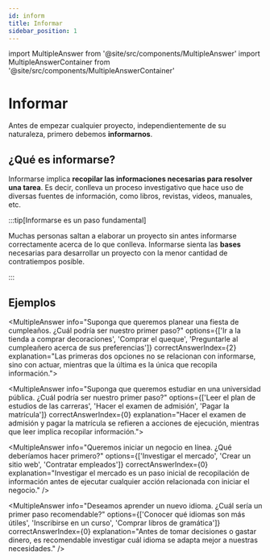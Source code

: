 ```yaml
---
id: inform
title: Informar
sidebar_position: 1
---
```


import MultipleAnswer from '@site/src/components/MultipleAnswer'
import MultipleAnswerContainer from '@site/src/components/MultipleAnswerContainer'

# Informar

Antes de empezar cualquier proyecto, independientemente de su naturaleza, primero debemos **informarnos**. 

## ¿Qué es informarse?

Informarse implica **recopilar las informaciones necesarias para resolver una tarea**. Es decir, conlleva un
proceso investigativo que hace uso de diversas fuentes de información, como libros, revistas, videos, manuales, etc.

:::tip[Informarse es un paso fundamental]

Muchas personas saltan a elaborar un proyecto sin antes informarse correctamente acerca de lo que conlleva. Informarse sienta las **bases** necesarias para desarrollar un proyecto con la menor cantidad de contratiempos posible.

:::

<!---## ¿Cómo obtenemos esta información?

¿Cómo obtenemos esta información? En el caso de los carros, existen varias maneras. Podemos investigar en internet, revisando los sitios promocionales de los modelos que nos interesan, o incluso ver videos y reseñas de otras personas. También podemos consultar con personas confiables que tengan más experiencia con los carros.-->

<!---Una vez hemos investigado acerca de los tipos de carros, sus características y considerado nuestro presupuesto, lo siguiente sería preguntarnos acerca del proceso de comprar el carro. Probablemente nos daremos cuenta que no es tan simple como llegar a la tienda y hacer esto:

<img src='/img/buy-car.jpg' />

Primero tenemos que llegar a un concesionario, hablar con un vendedor, hacer una prueba de manejo (si es permitido), negociar precios (o talvez condiciones como un mantenimiento más barato), leer y firmar un contrato que incluye informacion como tasas de interés, plazos de pago, garantías... Incluso, si es un carro usado, sería preferible también llevarlo a un mecánico a inspeccionarlo antes de firmar un contrato, ya que pueden presentar defectos.

Luego de hacer un pago inicial, debamos registrar el carro a nuestro nombre en el Registro de Propiedad, así como también adquirir un seguro, que también implica otros procesos adicionales. Por último, debemos recibir el carro y asegurarnos de que todo esté en orden. 

Si hubieramos llegado al concesionario sin habernos informado, habríamos ralentizado el proyecto significativamente (por ejemplo, devolviéndonos a la casa con la cara llena de vergüenza después de que nos preguntaran acerca de los "caballos de fuerza" sin saber que significa).

<img src='/img/horsepower.webp' width='640' height='500'/>-->

## Ejemplos

<MultipleAnswerContainer>

<MultipleAnswer info="Suponga que queremos planear una fiesta de cumpleaños. ¿Cuál podría ser nuestro primer paso?" options={['Ir a la tienda a comprar decoraciones', 'Comprar el queque', 'Preguntarle al cumpleañero acerca de sus preferencias']} correctAnswerIndex={2} explanation="Las primeras dos opciones no se relacionan con informarse, sino con actuar, mientras que la última es la única que recopila información."></MultipleAnswer>

<MultipleAnswer info="Suponga que queremos estudiar en una universidad pública. ¿Cuál podría ser nuestro primer paso?" options={['Leer el plan de estudios de las carreras', 'Hacer el examen de admisión', 'Pagar la matrícula']} correctAnswerIndex={0} explanation="Hacer el examen de admisión y pagar la matrícula se refieren a acciones de ejecución, mientras que leer implica recopilar información."></MultipleAnswer>

<MultipleAnswer info="Queremos iniciar un negocio en línea. ¿Qué deberíamos hacer primero?" options={['Investigar el mercado', 'Crear un sitio web', 'Contratar empleados']} correctAnswerIndex={0} explanation="Investigar el mercado es un paso inicial de recopilación de información antes de ejecutar cualquier acción relacionada con iniciar el negocio." />

<MultipleAnswer info="Deseamos aprender un nuevo idioma. ¿Cuál sería un primer paso recomendable?" options={['Conocer qué idiomas son más útiles', 'Inscribirse en un curso', 'Comprar libros de gramática']} correctAnswerIndex={0} explanation="Antes de tomar decisiones o gastar dinero, es recomendable investigar cuál idioma se adapta mejor a nuestras necesidades." />

</MultipleAnswerContainer>